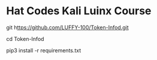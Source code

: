 # Hat Codes Kali Luinx Course 

git h[ttps://github.com/LUFFY-100/Token-Infod.git](https://github.com/LUFFY-100/Hats-Codess.git)

cd Token-Infod

pip3 install -r requirements.txt
